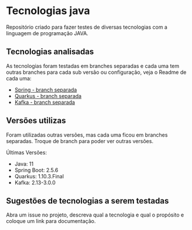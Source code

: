 # Tecnologias java
Repositório criado para fazer testes de diversas tecnologias com a linguagem de programação JAVA. 

## Tecnologias analisadas
As tecnologias foram testadas em branches separadas e cada uma tem outras branches para cada sub versão ou configuração, veja o Readme de cada uma:
* [Spring - branch separada](https://github.com/alexferreiradev/tecnologias_java/tree/sample-api/Spring)
* [Quarkus - branch separada](https://github.com/alexferreiradev/tecnologias_java/tree/maven/Maven/Plugins/code-with-quarkus)
* [Kafka - branch separada](https://github.com/alexferreiradev/tecnologias_java/tree/sample-event-arch/Spring/sample-event-arch)

## Versões utilizas
Foram utilizadas outras versões, mas cada uma ficou em branches separadas. Troque de branch para poder ver outras versões.

Últimas Versões:
* Java: 11
* Spring Boot: 2.5.6
* Quarkus: 1.10.3.Final
* Kafka: 2.13-3.0.0

## Sugestões de tecnologias a serem testadas
Abra um issue no projeto, descreva qual a tecnologia e qual o propósito e coloque um link para documentação.
